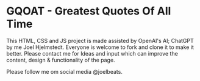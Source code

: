 # GQOAT - Greatest Quotes Of All Time

This HTML, CSS and JS project is made assisted by OpenAI's AI; ChatGPT by me Joel Hjelmstedt.
Everyone is welcome to fork and clone it to make it better. Please contact me for Ideas and input which can improve the content, design & functionality of the page.

Please follow me om social media @joelbeats.
